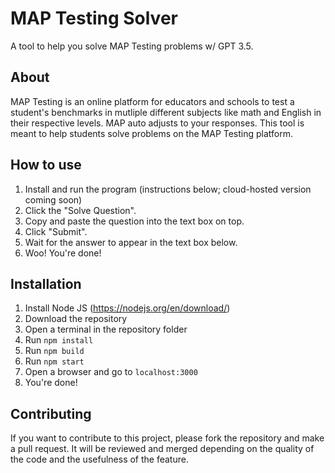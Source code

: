 # MAP Testing Solver
 A tool to help you solve MAP Testing problems w/ GPT 3.5.

## About
MAP Testing is an online platform for educators and schools to test a student's benchmarks in mutliple different subjects like math and English in their respective levels. MAP auto adjusts to your responses. This tool is meant to help students solve problems on the MAP Testing platform.

## How to use
1. Install and run the program (instructions below; cloud-hosted version coming soon)
2. Click the "Solve Question".
3. Copy and paste the question into the text box on top.
4. Click "Submit".
5. Wait for the answer to appear in the text box below.
6. Woo! You're done!

## Installation
1. Install Node JS (https://nodejs.org/en/download/)
2. Download the repository
3. Open a terminal in the repository folder
4. Run `npm install`
5. Run `npm build`
6. Run `npm start`
7. Open a browser and go to `localhost:3000`
8. You're done!

## Contributing
If you want to contribute to this project, please fork the repository and make a pull request. It will be reviewed and merged depending on the quality of the code and the usefulness of the feature.
